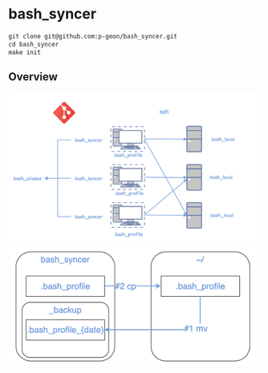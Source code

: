 # bash_syncer

```
git clone git@github.com:p-geon/bash_syncer.git
cd bash_syncer
make init
```

## Overview

<img src="img/overview.png">

<img src="img/flow.png">